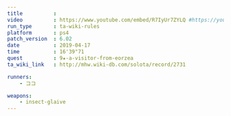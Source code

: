 ```yaml
---
title          :
video          : https://www.youtube.com/embed/R7IyUr7ZYLQ #https://youtu.be/R7IyUr7ZYLQ
run_type       : ta-wiki-rules
platform       : ps4
patch_version  : 6.02
date           : 2019-04-17
time           : 16'39"71
quest          : 9★-a-visitor-from-eorzea
ta_wiki_link   : http://mhw.wiki-db.com/solota/record/2731

runners:
    - ココ

weapons:
    - insect-glaive
---
```

